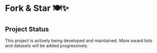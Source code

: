 # Fork & Star 🍽️✨
## Project Status

This project is actively being developed and maintained. More award lists and datasets will be added progressively.